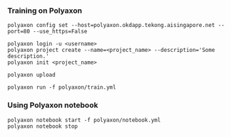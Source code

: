 ### Training on Polyaxon

```
polyaxon config set --host=polyaxon.okdapp.tekong.aisingapore.net --port=80 --use_https=False

polyaxon login -u <username>
polyaxon project create --name=<project_name> --description='Some description.'
polyaxon init <project_name>

polyaxon upload

polyaxon run -f polyaxon/train.yml
```

### Using Polyaxon notebook

```
polyaxon notebook start -f polyaxon/notebook.yml
polyaxon notebook stop
```